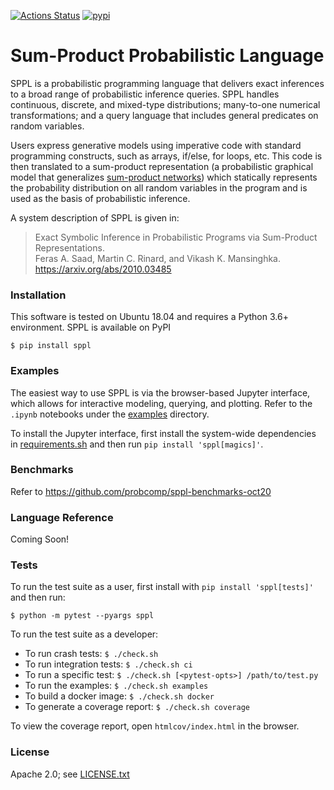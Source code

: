 [![Actions Status](https://github.com/probcomp/sppl/workflows/Python%20package/badge.svg)](https://github.com/probcomp/sppl/actions)
[![pypi](https://img.shields.io/pypi/v/sppl.svg)](https://pypi.org/project/sppl/)

Sum-Product Probabilistic Language
==================================

SPPL is a probabilistic programming language that delivers exact inferences
to a broad range of probabilistic inference queries. SPPL handles
continuous, discrete, and mixed-type distributions; many-to-one numerical
transformations; and a query language that includes general predicates on
random variables.

Users express generative models using imperative code with standard
programming constructs, such as arrays, if/else, for loops, etc.
This code is then translated to a sum-product representation (a
probabilistic graphical model that generalizes [sum-product
networks](https://arxiv.org/pdf/2004.01167.pdf)) which statically represents
the probability distribution on all random variables in the program and is
used as the basis of probabilistic inference.

A system description of SPPL is given in:

> Exact Symbolic Inference in Probabilistic Programs via Sum-Product Representations. <br/>
> Feras A. Saad, Martin C. Rinard, and Vikash K. Mansinghka. <br/>
> https://arxiv.org/abs/2010.03485

### Installation

This software is tested on Ubuntu 18.04 and requires a Python 3.6+
environment. SPPL is available on PyPI

    $ pip install sppl

### Examples

The easiest way to use SPPL is via the browser-based Jupyter interface, which
allows for interactive modeling, querying, and plotting.
Refer to the `.ipynb` notebooks under the
[examples](https://github.com/probcomp/sppl/tree/master/examples) directory.

To install the Jupyter interface, first install the system-wide dependencies in
[requirements.sh](https://github.com/probcomp/sppl/blob/master/requirements.sh)
and then run `pip install 'sppl[magics]'`.

### Benchmarks

Refer to https://github.com/probcomp/sppl-benchmarks-oct20

### Language Reference

Coming Soon!

### Tests

To run the test suite as a user, first install with `pip install 'sppl[tests]'`
and then run:

    $ python -m pytest --pyargs sppl

To run the test suite as a developer:

- To run crash tests:             `$ ./check.sh`
- To run integration tests:       `$ ./check.sh ci`
- To run a specific test:         `$ ./check.sh [<pytest-opts>] /path/to/test.py`
- To run the examples:            `$ ./check.sh examples`
- To build a docker image:        `$ ./check.sh docker`
- To generate a coverage report:  `$ ./check.sh coverage`

To view the coverage report, open `htmlcov/index.html` in the browser.

### License

Apache 2.0; see [LICENSE.txt](./LICENSE.txt)
